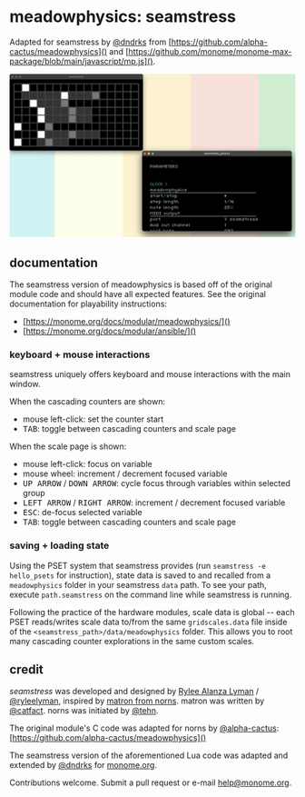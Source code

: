 # meadowphysics: seamstress

Adapted for seamstress by [@dndrks](https://dndrks.com) from [https://github.com/alpha-cactus/meadowphysics]() and [https://github.com/monome/monome-max-package/blob/main/javascript/mp.js]().

![](images/mp.png)

## documentation

The seamstress version of meadowphysics is based off of the original module code and should have all expected features. See the original documentation for playability instructions:

- [https://monome.org/docs/modular/meadowphysics/]()  
- [https://monome.org/docs/modular/ansible/]()

### keyboard + mouse interactions

seamstress uniquely offers keyboard and mouse interactions with the main window.

When the cascading counters are shown:

- mouse left-click: set the counter start
- <kbd>TAB</kbd>: toggle between cascading counters and scale page

When the scale page is shown:

- mouse left-click: focus on variable
- mouse wheel: increment / decrement focused variable
- <kbd>UP ARROW</kbd> / <kbd>DOWN ARROW</kbd>: cycle focus through variables within selected group
- <kbd>LEFT ARROW</kbd> / <kbd>RIGHT ARROW</kbd>: increment / decrement focused variable
- <kbd>ESC</kbd>: de-focus selected variable
- <kbd>TAB</kbd>: toggle between cascading counters and scale page

### saving + loading state

Using the PSET system that seamstress provides (run `seamstress -e hello_psets` for instruction), state data is saved to and recalled from a `meadowphysics` folder in your seamstress `data` path. To see your path, execute `path.seamstress` on the command line while seamstress is running.

Following the practice of the hardware modules, scale data is global -- each PSET reads/writes scale data to/from the same `gridscales.data` file inside of the `<seamstress_path>/data/meadowphysics` folder. This allows you to root many cascading counter explorations in the same custom scales.

## credit

*seamstress* was developed and designed by [Rylee Alanza Lyman](https://ryleealanza.org/) / [@ryleelyman](https://github.com/ryleelyman/), inspired by [matron from norns](https://github.com/monome/norns/tree/main/matron/src). matron was written by [@catfact](https://github.com/catfact). norns was initiated by [@tehn](https://github.com/tehn).

The original module's C code was adapted for norns by [@alpha-cactus](https://github.com/alpha-cactus): [https://github.com/alpha-cactus/meadowphysics]()

The seamstress version of the aforementioned Lua code was adapted and extended by [@dndrks](https://github.com/dndrks) for [monome.org](https://monome.org).

Contributions welcome. Submit a pull request or e-mail [help@monome.org](mailto:help@monome.org).
